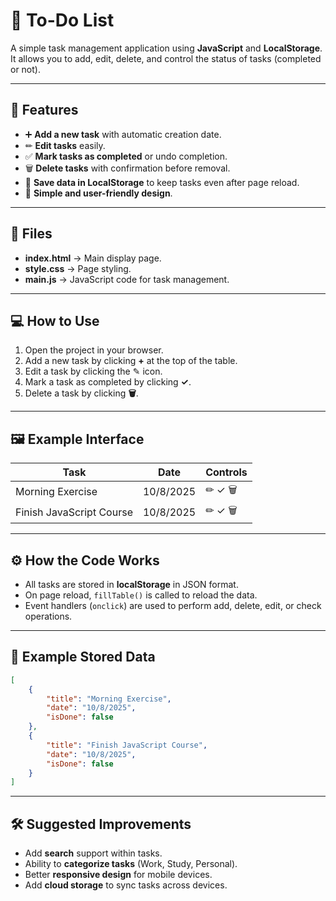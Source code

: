 # 📝 To-Do List

A simple task management application using **JavaScript** and **LocalStorage**.  
It allows you to add, edit, delete, and control the status of tasks (completed or not).

---

## 📌 Features
- ➕ **Add a new task** with automatic creation date.
- ✏ **Edit tasks** easily.
- ✅ **Mark tasks as completed** or undo completion.
- 🗑 **Delete tasks** with confirmation before removal.
- 💾 **Save data in LocalStorage** to keep tasks even after page reload.
- 📱 **Simple and user-friendly design**.

---

## 📂 Files
- **index.html** → Main display page.
- **style.css** → Page styling.
- **main.js** → JavaScript code for task management.

---

## 💻 How to Use
1. Open the project in your browser.
2. Add a new task by clicking **+** at the top of the table.
3. Edit a task by clicking the ✎ icon.
4. Mark a task as completed by clicking **✓**.
5. Delete a task by clicking **🗑**.

---

## 🖼 Example Interface

| Task                 | Date       | Controls |
|----------------------|------------|----------|
| Morning Exercise     | 10/8/2025  | ✏ ✓ 🗑 |
| Finish JavaScript Course| 10/8/2025| ✏ ✓ 🗑 |

---

## ⚙ How the Code Works
- All tasks are stored in **localStorage** in JSON format.
- On page reload, `fillTable()` is called to reload the data.
- Event handlers (`onclick`) are used to perform add, delete, edit, or check operations.

---

## 📜 Example Stored Data
```json
[
    {
        "title": "Morning Exercise",
        "date": "10/8/2025",
        "isDone": false
    },
    {
        "title": "Finish JavaScript Course",
        "date": "10/8/2025",
        "isDone": false
    }
]
```

---

## 🛠 Suggested Improvements
- Add **search** support within tasks.
- Ability to **categorize tasks** (Work, Study, Personal).
- Better **responsive design** for mobile devices.
- Add **cloud storage** to sync tasks across devices.
